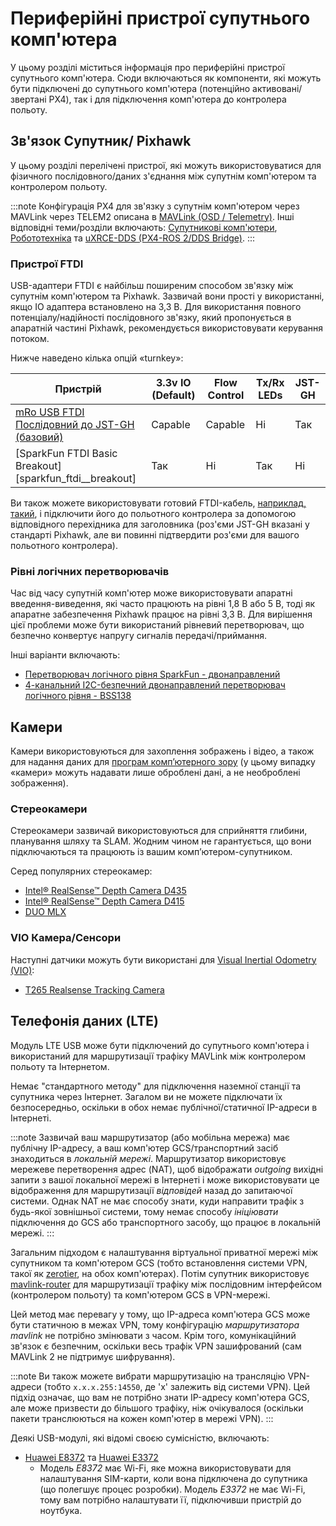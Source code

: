 # Периферійні пристрої супутнього комп'ютера

У цьому розділі міститься інформація про периферійні пристрої супутнього комп'ютера. Сюди включаються як компоненти, які можуть бути підключені до супутнього комп'ютера (потенційно активовані/звертані PX4), так і для підключення комп'ютера до контролера польоту.

## Зв'язок Супутник/ Pixhawk

У цьому розділі перелічені пристрої, які можуть використовуватися для фізичного послідовного/даних з'єднання між супутнім комп'ютером та контролером польоту.

:::note
Конфігурація PX4 для зв'язку з супутнім комп'ютером через MAVLink через TELEM2 описана в [MAVLink (OSD / Telemetry)](../peripherals/mavlink_peripherals.md#telem2). Інші відповідні теми/розділи включають: [Супутникові комп'ютери](../companion_computer/README.md), [Робототехніка](../robotics/README.md) та [uXRCE-DDS (PX4-ROS 2/DDS Bridge)](../middleware/uxrce_dds.md).
:::

### Пристрої FTDI

USB-адаптери FTDI є найбільш поширеним способом зв'язку між супутнім комп'ютером та Pixhawk. Зазвичай вони прості у використанні, якщо IO адаптера встановлено на 3,3 В. Для використання повного потенціалу/надійності послідовного зв'язку, який пропонується в апаратній частині Pixhawk, рекомендується використовувати керування потоком.

Нижче наведено кілька опцій «turnkey»:

| Пристрій                                                                      | 3.3v IO (Default) | Flow Control | Tx/Rx LEDs | JST-GH |
| ----------------------------------------------------------------------------- | ----------------- | ------------ | ---------- | ------ |
| [mRo USB FTDI Послідовний до JST-GH (базовий)][mro_usb_ftdi_serial_to_jst_gh] | Capable           | Capable      | Ні         | Так    |
| \[SparkFun FTDI Basic Breakout\]\[sparkfun_ftdi__breakout\]                 | Так               | Ні           | Так        | Ні     |

<!-- Reference links for above table -->

Ви також можете використовувати готовий FTDI-кабель, [наприклад, такий](https://www.sparkfun.com/products/9717), і підключити його до польотного контролера за допомогою відповідного перехідника для заголовника (роз'єми JST-GH вказані у стандарті Pixhawk, але ви повинні підтвердити роз'єми для вашого польотного контролера).

### Рівні логічних перетворювачів

Час від часу супутній комп'ютер може використовувати апаратні введення-виведення, які часто працюють на рівні 1,8 В або 5 В, тоді як апаратне забезпечення Pixhawk працює на рівні 3,3 В. Для вирішення цієї проблеми може бути використаний рівневий перетворювач, що безпечно конвертує напругу сигналів передачі/приймання.

Інші варіанти включають:

- [Перетворювач логічного рівня SparkFun - двонаправлений](https://www.sparkfun.com/products/12009)
- [4-канальний I2C-безпечний двонаправлений перетворювач логічного рівня - BSS138](https://www.adafruit.com/product/757)

## Камери

Камери використовуються для захоплення зображень і відео, а також для надання даних для [програм комп’ютерного зору](../computer_vision/README.md) (у цьому випадку «камери» можуть надавати лише оброблені дані, а не необроблені зображення).

### Стереокамери

Стереокамери зазвичай використовуються для сприйняття глибини, планування шляху та SLAM. Жодним чином не гарантується, що вони підключаються та працюють із вашим комп’ютером-супутником.

Серед популярних стереокамер:

- [Intel® RealSense™ Depth Camera D435](https://www.intelrealsense.com/depth-camera-d435/)
- [Intel® RealSense™ Depth Camera D415](https://www.intelrealsense.com/depth-camera-d415/)
- [DUO MLX](https://duo3d.com/product/duo-minilx-lv1)

### VIO Камера/Сенсори

Наступні датчики можуть бути використані для [Visual Inertial Odometry (VIO)](../computer_vision/visual_inertial_odometry.md):

- [T265 Realsense Tracking Camera](../peripherals/camera_t265_vio.md)

## Телефонія даних (LTE)

Модуль LTE USB може бути підключений до супутнього комп'ютера і використаний для маршрутизації трафіку MAVLink між контролером польоту та Інтернетом.

Немає "стандартного методу" для підключення наземної станції та супутника через Інтернет. Загалом ви не можете підключати їх безпосередньо, оскільки в обох немає публічної/статичної IP-адреси в Інтернеті.

:::note
Зазвичай ваш маршрутизатор (або мобільна мережа) має публічну IP-адресу, а ваш комп'ютер GCS/транспортний засіб знаходиться в _локальній мережі_. Маршрутизатор використовує мережеве перетворення адрес (NAT), щоб відображати _outgoing_ вихідні запити з вашої локальної мережі в Інтернеті і може використовувати це відображення для маршрутизації _відповідей_ назад до запитаючої системи. Однак NAT не має способу знати, куди направити трафік з будь-якої зовнішньої системи, тому немає способу _ініціювати_ підключення до GCS або транспортного засобу, що працює в локальній мережі.
:::

Загальним підходом є налаштування віртуальної приватної мережі між супутником та комп'ютером GCS (тобто встановлення системи VPN, такої як [zerotier](https://www.zerotier.com/), на обох комп'ютерах). Потім супутник використовує [mavlink-router](https://github.com/intel/mavlink-router) для маршрутизації трафіку між послідовним інтерфейсом (контролером польоту) та комп'ютером GCS в VPN-мережі.

Цей метод має перевагу у тому, що IP-адреса комп'ютера GCS може бути статичною в межах VPN, тому конфігурацію _маршрутизатора mavlink_ не потрібно змінювати з часом. Крім того, комунікаційний зв'язок є безпечним, оскільки весь трафік VPN зашифрований (сам MAVLink 2 не підтримує шифрування).

:::note
Ви також можете вибрати маршрутизацію на трансляцію VPN-адреси (тобто `x.x.x.255:14550`, де 'x' залежить від системи VPN). Цей підхід означає, що вам не потрібно знати IP-адресу комп'ютера GCS, але може призвести до більшого трафіку, ніж очікувалося (оскільки пакети транслюються на кожен комп'ютер в мережі VPN).
:::

Деякі USB-модулі, які відомі своєю сумісністю, включають:

- [Huawei E8372](https://consumer.huawei.com/en/mobile-broadband/e8372/) та [Huawei E3372](https://consumer.huawei.com/en/mobile-broadband/e3372/)
  - Модель _E8372_ має Wi-Fi, яке можна використовувати для налаштування SIM-карти, коли вона підключена до супутника (що полегшує процес розробки). Модель _E3372_ не має Wi-Fi, тому вам потрібно налаштувати її, підключивши пристрій до ноутбука.

[mro_usb_ftdi_serial_to_jst_gh]: https://store.mrobotics.io/USB-FTDI-Serial-to-JST-GH-p/mro-ftdi-jstgh01-mr.htm

